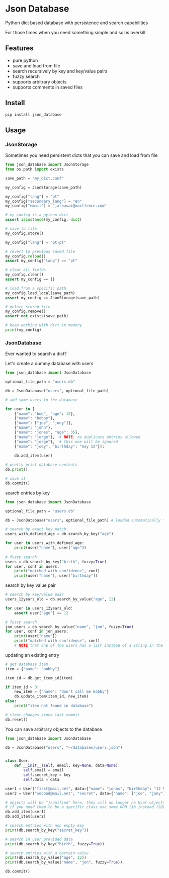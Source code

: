 # Json Database

Python dict based database with persistence and search capabilities

For those times when you need something simple and sql is overkill


## Features

- pure python
- save and load from file
- search recursively by key and key/value pairs
- fuzzy search
- supports arbitrary objects
- supports comments in saved files

## Install

```bash
pip install json_database
```

## Usage


### JsonStorage

Sometimes you need persistent dicts that you can save and load from file

```python
from json_database import JsonStorage
from os.path import exists

save_path = "my_dict.conf"

my_config = JsonStorage(save_path)

my_config["lang"] = "pt"
my_config["secondary_lang"] = "en"
my_config["email"] = "jarbasai@mailfence.com"

# my_config is a python dict
assert isinstance(my_config, dict)

# save to file
my_config.store()

my_config["lang"] = "pt-pt"

# revert to previous saved file
my_config.reload()
assert my_config["lang"] == "pt"

# clear all fields
my_config.clear()
assert my_config == {}

# load from a specific path
my_config.load_local(save_path)
assert my_config == JsonStorage(save_path)

# delete stored file
my_config.remove()
assert not exists(save_path)

# keep working with dict in memory
print(my_config)
```

### JsonDatabase

Ever wanted to search a dict?

Let's create a dummy database with users

```python
from json_database import JsonDatabase

optional_file_path = "users.db"

db = JsonDatabase("users", optional_file_path)

# add some users to the database

for user in [
    {"name": "bob", "age": 12},
    {"name": "bobby"},
    {"name": ["joe", "jony"]},
    {"name": "john"},
    {"name": "jones", "age": 35},
    {"name": "jorge"},  # NOTE: no duplicate entries allowed
    {"name": "jorge"},  # this one will be ignored
    {"name": "joey", "birthday": "may 12"}]:
    
    db.add_item(user)

# pretty print database contents
db.print()

# save it
db.commit()
```
         
search entries by key

```python
from json_database import JsonDatabase

optional_file_path = "users.db"

db = JsonDatabase("users", optional_file_path) # loaded automatically from previous step

# search by exact key match
users_with_defined_age = db.search_by_key("age")

for user in users_with_defined_age:
    print(user["name"], user["age"])
    
# fuzzy search
users = db.search_by_key("birth", fuzzy=True)
for user, conf in users:
    print("matched with confidence", conf)
    print(user["name"], user["birthday"])
```

search by key value pair

```python
# search by key/value pair
users_12years_old = db.search_by_value("age", 12)

for user in users_12years_old:
    assert user["age"] == 12

# fuzzy search
jon_users = db.search_by_value("name", "jon", fuzzy=True)
for user, conf in jon_users:
    print(user["name"])
    print("matched with confidence", conf)
    # NOTE that one of the users has a list instead of a string in the name, it also matches
```

updating an existing entry

```python
# get database item
item = {"name": "bobby"}

item_id = db.get_item_id(item)

if item_id > 0:
    new_item = {"name": "don't call me bobby"}
    db.update_item(item_id, new_item)
else:
    print("item not found in database")

# clear changes since last commit
db.reset()
```

You can save arbitrary objects to the database

```python
from json_database import JsonDatabase

db = JsonDatabase("users", "~/databases/users.json")


class User:
    def __init__(self, email, key=None, data=None):
        self.email = email
        self.secret_key = key
        self.data = data

user1 = User("first@mail.net", data={"name": "jonas", "birthday": "12 May"})
user2 = User("second@mail.net", "secret", data={"name": ["joe", "jony"], "age": 12})

# objects will be "jsonified" here, they will no longer be User objects
# if you need them to be a specific class use some ORM lib instead (SQLAlchemy is great)
db.add_item(user1)
db.add_item(user2)

# search entries with non empty key
print(db.search_by_key("secret_key"))

# search in user provided data
print(db.search_by_key("birth", fuzzy=True))

# search entries with a certain value
print(db.search_by_value("age", 12))
print(db.search_by_value("name", "jon", fuzzy=True))

db.commit()
```